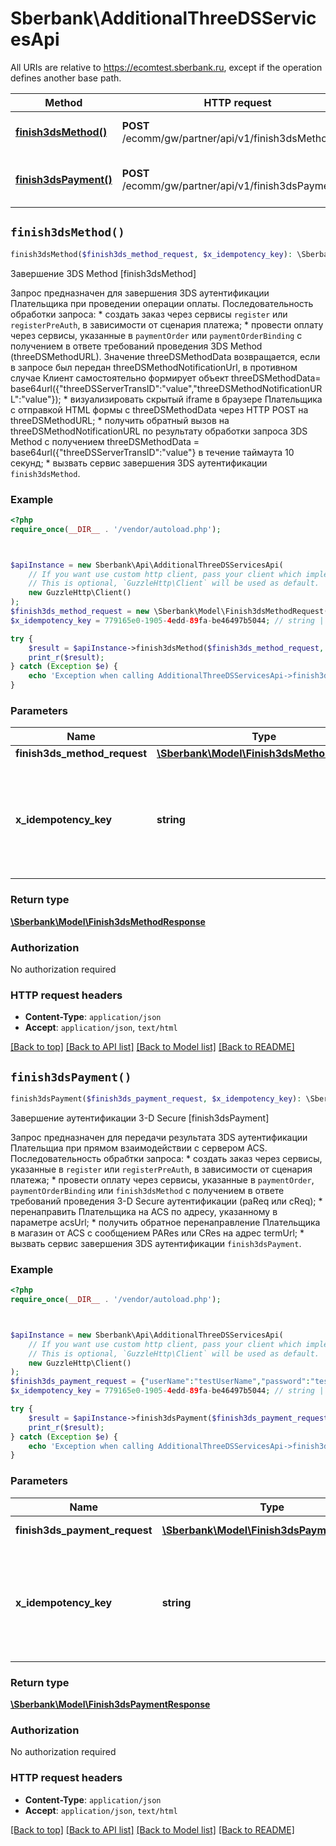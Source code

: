 # Sberbank\AdditionalThreeDSServicesApi

All URIs are relative to https://ecomtest.sberbank.ru, except if the operation defines another base path.

| Method | HTTP request | Description |
| ------------- | ------------- | ------------- |
| [**finish3dsMethod()**](AdditionalThreeDSServicesApi.md#finish3dsMethod) | **POST** /ecomm/gw/partner/api/v1/finish3dsMethod.do | Завершение 3DS Method [finish3dsMethod] |
| [**finish3dsPayment()**](AdditionalThreeDSServicesApi.md#finish3dsPayment) | **POST** /ecomm/gw/partner/api/v1/finish3dsPayment.do | Завершение аутентификации 3-D Secure [finish3dsPayment] |


## `finish3dsMethod()`

```php
finish3dsMethod($finish3ds_method_request, $x_idempotency_key): \Sberbank\Model\Finish3dsMethodResponse
```

Завершение 3DS Method [finish3dsMethod]

Запрос предназначен для завершения 3DS аутентификации Плательщика при проведении операции оплаты. Последовательность обработки запроса: * создать заказ через сервисы `register` или `registerPreAuth`, в зависимости от сценария платежа; * провести оплату через сервисы, указанные в `paymentOrder` или `paymentOrderBinding` с получением в ответе требований проведения 3DS Method (threeDSMethodURL). Значение threeDSMethodData возвращается, если в запросе был передан threeDSMethodNotificationUrl, в противном случае Клиент самостоятельно формирует объект threeDSMethodData= base64url({\"threeDSServerTransID\":\"value\",\"threeDSMethodNotificationURL\":\"value\"}); * визуализировать скрытый iframe в браузере Плательщика с отправкой HTML формы с threeDSMethodData через HTTP POST на threeDSMethodURL; * получить обратный вызов на threeDSMethodNotificationURL по результату обработки запроса 3DS Method с получением threeDSMethodData = base64url({\"threeDSServerTransID\":\"value\"} в течение таймаута 10 секунд; * вызвать сервис завершения 3DS аутентификации `finish3dsMethod`.

### Example

```php
<?php
require_once(__DIR__ . '/vendor/autoload.php');



$apiInstance = new Sberbank\Api\AdditionalThreeDSServicesApi(
    // If you want use custom http client, pass your client which implements `GuzzleHttp\ClientInterface`.
    // This is optional, `GuzzleHttp\Client` will be used as default.
    new GuzzleHttp\Client()
);
$finish3ds_method_request = new \Sberbank\Model\Finish3dsMethodRequest(); // \Sberbank\Model\Finish3dsMethodRequest | Запрос завершения 3DS Method
$x_idempotency_key = 779165e0-1905-4edd-89fa-be46497b5044; // string | <span style=\"color:red;\">__Функционал обработки ключа идемпотентности находится в разработке__</span>  Ключ идемпотентности запроса. Повторный вызов с тем же ключом вернет результат выполнения предыдущего запроса и не приведет к выполнению нового. Срок хранения ключей - 24 часа.

try {
    $result = $apiInstance->finish3dsMethod($finish3ds_method_request, $x_idempotency_key);
    print_r($result);
} catch (Exception $e) {
    echo 'Exception when calling AdditionalThreeDSServicesApi->finish3dsMethod: ', $e->getMessage(), PHP_EOL;
}
```

### Parameters

| Name | Type | Description  | Notes |
| ------------- | ------------- | ------------- | ------------- |
| **finish3ds_method_request** | [**\Sberbank\Model\Finish3dsMethodRequest**](../Model/Finish3dsMethodRequest.md)| Запрос завершения 3DS Method | |
| **x_idempotency_key** | **string**| &lt;span style&#x3D;\&quot;color:red;\&quot;&gt;__Функционал обработки ключа идемпотентности находится в разработке__&lt;/span&gt;  Ключ идемпотентности запроса. Повторный вызов с тем же ключом вернет результат выполнения предыдущего запроса и не приведет к выполнению нового. Срок хранения ключей - 24 часа. | [optional] |

### Return type

[**\Sberbank\Model\Finish3dsMethodResponse**](../Model/Finish3dsMethodResponse.md)

### Authorization

No authorization required

### HTTP request headers

- **Content-Type**: `application/json`
- **Accept**: `application/json`, `text/html`

[[Back to top]](#) [[Back to API list]](../../README.md#endpoints)
[[Back to Model list]](../../README.md#models)
[[Back to README]](../../README.md)

## `finish3dsPayment()`

```php
finish3dsPayment($finish3ds_payment_request, $x_idempotency_key): \Sberbank\Model\Finish3dsPaymentResponse
```

Завершение аутентификации 3-D Secure [finish3dsPayment]

Запрос предназначен для передачи результата 3DS аутентификации Плательщиа при прямом взаимодействии с сервером ACS. Последовательность обрабтки запроса: * создать заказ через сервисы, указанные в `register` или `registerPreAuth`, в зависимости от сценария платежа; * провести оплату через сервисы, указанные в `paymentOrder`, `paymentOrderBinding` или `finish3dsMethod` с получением в ответе требований проведения 3-D Secure аутентификации (paReq или cReq); * перенаправить Плательщика на ACS по адресу, указанному в параметре acsUrl; * получить обратное перенаправление Плательщика в магазин от ACS с сообщением PARes или CRes на адрес termUrl; * вызвать сервис завершения 3DS аутентификации `finish3dsPayment`.

### Example

```php
<?php
require_once(__DIR__ . '/vendor/autoload.php');



$apiInstance = new Sberbank\Api\AdditionalThreeDSServicesApi(
    // If you want use custom http client, pass your client which implements `GuzzleHttp\ClientInterface`.
    // This is optional, `GuzzleHttp\Client` will be used as default.
    new GuzzleHttp\Client()
);
$finish3ds_payment_request = {"userName":"testUserName","password":"testPassword","mdOrder":"a67b0ced-c9a4-4cfb-bce3-b9595afaafc1","cRes":"eyJhY3NUcmFuc0lEIjogIjllNWUxMWViLTY1OTYtNDMyMi04NjU4LTJkNDY0MDUwMGYyZSIsICJ0cmFuc1N0YXR1cyI6ICJZIiwgIm1lc3NhZ2VWZXJzaW9uIjogIjIuMS4wIiwgIm1lc3NhZ2VUeXBlIjogIkNSZXMiLCAidGhyZWVEU1NlcnZlclRyYW5zSUQiOiAiOTMwNDVlNjEtZDc4My00MGYxLTg5MzQtMzNmZDU5Mzg3Y2E2In0="}; // \Sberbank\Model\Finish3dsPaymentRequest | Запрос завершения аутентификация 3-D Secure
$x_idempotency_key = 779165e0-1905-4edd-89fa-be46497b5044; // string | <span style=\"color:red;\">__Функционал обработки ключа идемпотентности находится в разработке__</span>  Ключ идемпотентности запроса. Повторный вызов с тем же ключом вернет результат выполнения предыдущего запроса и не приведет к выполнению нового. Срок хранения ключей - 24 часа.

try {
    $result = $apiInstance->finish3dsPayment($finish3ds_payment_request, $x_idempotency_key);
    print_r($result);
} catch (Exception $e) {
    echo 'Exception when calling AdditionalThreeDSServicesApi->finish3dsPayment: ', $e->getMessage(), PHP_EOL;
}
```

### Parameters

| Name | Type | Description  | Notes |
| ------------- | ------------- | ------------- | ------------- |
| **finish3ds_payment_request** | [**\Sberbank\Model\Finish3dsPaymentRequest**](../Model/Finish3dsPaymentRequest.md)| Запрос завершения аутентификация 3-D Secure | |
| **x_idempotency_key** | **string**| &lt;span style&#x3D;\&quot;color:red;\&quot;&gt;__Функционал обработки ключа идемпотентности находится в разработке__&lt;/span&gt;  Ключ идемпотентности запроса. Повторный вызов с тем же ключом вернет результат выполнения предыдущего запроса и не приведет к выполнению нового. Срок хранения ключей - 24 часа. | [optional] |

### Return type

[**\Sberbank\Model\Finish3dsPaymentResponse**](../Model/Finish3dsPaymentResponse.md)

### Authorization

No authorization required

### HTTP request headers

- **Content-Type**: `application/json`
- **Accept**: `application/json`, `text/html`

[[Back to top]](#) [[Back to API list]](../../README.md#endpoints)
[[Back to Model list]](../../README.md#models)
[[Back to README]](../../README.md)
